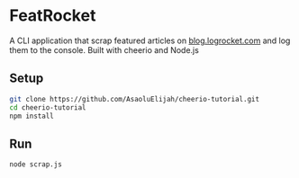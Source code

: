 # FeatRocket

A CLI application that scrap featured articles on [blog.logrocket.com](https://blog.logrocket.com) and log them to the console. Built with cheerio and Node.js

## Setup

```bash
git clone https://github.com/AsaoluElijah/cheerio-tutorial.git
cd cheerio-tutorial
npm install

```

## Run

```bash
node scrap.js
```
